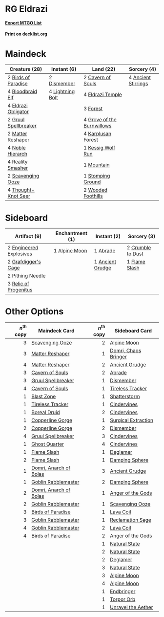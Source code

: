 # RG Eldrazi

#### [Export MTGO List](../collection/RG%20Eldrazi/RG%20Eldrazi.txt)
#### [Print on decklist.org](http://decklist.org/?deckmain=4%09Ancient%20Stirrings%0A2%09Birds%20of%20Paradise%0A4%09Bloodbraid%20Elf%0A2%09Cavern%20of%20Souls%0A2%09Dismember%0A4%09Eldrazi%20Obligator%0A4%09Eldrazi%20Temple%0A3%09Forest%0A4%09Grove%20of%20the%20Burnwillows%0A2%09Gruul%20Spellbreaker%0A4%09Karplusan%20Forest%0A1%09Kessig%20Wolf%20Run%0A4%09Lightning%20Bolt%0A2%09Matter%20Reshaper%0A1%09Mountain%0A4%09Noble%20Hierarch%0A4%09Reality%20Smasher%0A2%09Scavenging%20Ooze%0A1%09Stomping%20Ground%0A4%09Thought-Knot%20Seer%0A2%09Wooded%20Foothills&deckside=1%09Abrade%0A1%09Alpine%20Moon%0A1%09Ancient%20Grudge%0A2%09Crumble%20to%20Dust%0A2%09Engineered%20Explosives%0A1%09Flame%20Slash%0A2%09Grafdigger's%20Cage%0A2%09Pithing%20Needle%0A3%09Relic%20of%20Progenitus)
# Maindeck

|                                         Creature (28)                                         |                                      Instant (6)                                       |                                              Land (22)                                              |                                         Sorcery (4)                                          |
|-----------------------------------------------------------------------------------------------|----------------------------------------------------------------------------------------|-----------------------------------------------------------------------------------------------------|----------------------------------------------------------------------------------------------|
|2 [Birds of Paradise](http://gatherer.wizards.com/Pages/Card/Details.aspx?multiverseid=129906) |2 [Dismember](http://gatherer.wizards.com/Pages/Card/Details.aspx?multiverseid=382182)  |2 [Cavern of Souls](http://gatherer.wizards.com/Pages/Card/Details.aspx?multiverseid=278058)         |4 [Ancient Stirrings](http://gatherer.wizards.com/Pages/Card/Details.aspx?multiverseid=442148)|
|4 [Bloodbraid Elf](http://gatherer.wizards.com/Pages/Card/Details.aspx?multiverseid=185053)    |4 [Lightning Bolt](http://gatherer.wizards.com/Pages/Card/Details.aspx?multiverseid=806)|4 [Eldrazi Temple](http://gatherer.wizards.com/Pages/Card/Details.aspx?multiverseid=401710)          |                                                                                              |
|4 [Eldrazi Obligator](http://gatherer.wizards.com/Pages/Card/Details.aspx?multiverseid=407606) |                                                                                        |3 [Forest](http://gatherer.wizards.com/Pages/Card/Details.aspx?multiverseid=439860)                  |                                                                                              |
|2 [Gruul Spellbreaker](http://gatherer.wizards.com/Pages/Card/Details.aspx?multiverseid=457323)|                                                                                        |4 [Grove of the Burnwillows](http://gatherer.wizards.com/Pages/Card/Details.aspx?multiverseid=130595)|                                                                                              |
|2 [Matter Reshaper](http://gatherer.wizards.com/Pages/Card/Details.aspx?multiverseid=407516)   |                                                                                        |4 [Karplusan Forest](http://gatherer.wizards.com/Pages/Card/Details.aspx?multiverseid=129614)        |                                                                                              |
|4 [Noble Hierarch](http://gatherer.wizards.com/Pages/Card/Details.aspx?multiverseid=179434)    |                                                                                        |1 [Kessig Wolf Run](http://gatherer.wizards.com/Pages/Card/Details.aspx?multiverseid=233256)         |                                                                                              |
|4 [Reality Smasher](http://gatherer.wizards.com/Pages/Card/Details.aspx?multiverseid=407517)   |                                                                                        |1 [Mountain](http://gatherer.wizards.com/Pages/Card/Details.aspx?multiverseid=439859)                |                                                                                              |
|2 [Scavenging Ooze](http://gatherer.wizards.com/Pages/Card/Details.aspx?multiverseid=420783)   |                                                                                        |1 [Stomping Ground](http://gatherer.wizards.com/Pages/Card/Details.aspx?multiverseid=405110)         |                                                                                              |
|4 [Thought-Knot Seer](http://gatherer.wizards.com/Pages/Card/Details.aspx?multiverseid=407519) |                                                                                        |2 [Wooded Foothills](http://gatherer.wizards.com/Pages/Card/Details.aspx?multiverseid=405116)        |                                                                                              |


# Sideboard

|                                          Artifact (9)                                           |                                    Enchantment (1)                                     |                                        Instant (2)                                        |                                        Sorcery (3)                                         |
|-------------------------------------------------------------------------------------------------|----------------------------------------------------------------------------------------|-------------------------------------------------------------------------------------------|--------------------------------------------------------------------------------------------|
|2 [Engineered Explosives](http://gatherer.wizards.com/Pages/Card/Details.aspx?multiverseid=50139)|1 [Alpine Moon](http://gatherer.wizards.com/Pages/Card/Details.aspx?multiverseid=447264)|1 [Abrade](http://gatherer.wizards.com/Pages/Card/Details.aspx?multiverseid=430772)        |2 [Crumble to Dust](http://gatherer.wizards.com/Pages/Card/Details.aspx?multiverseid=401850)|
|2 [Grafdigger's Cage](http://gatherer.wizards.com/Pages/Card/Details.aspx?multiverseid=278452)   |                                                                                        |1 [Ancient Grudge](http://gatherer.wizards.com/Pages/Card/Details.aspx?multiverseid=235600)|1 [Flame Slash](http://gatherer.wizards.com/Pages/Card/Details.aspx?multiverseid=416914)    |
|2 [Pithing Needle](http://gatherer.wizards.com/Pages/Card/Details.aspx?multiverseid=129526)      |                                                                                        |                                                                                           |                                                                                            |
|3 [Relic of Progenitus](http://gatherer.wizards.com/Pages/Card/Details.aspx?multiverseid=174824) |                                                                                        |                                                                                           |                                                                                            |


# Other Options

|*n*<sup>th</sup> copy|                                          Maindeck Card                                          |*n*<sup>th</sup> copy|                                        Sideboard Card                                         |
|--------------------:|-------------------------------------------------------------------------------------------------|--------------------:|-----------------------------------------------------------------------------------------------|
|                    3|[Scavenging Ooze](http://gatherer.wizards.com/Pages/Card/Details.aspx?multiverseid=420783)       |                    2|[Alpine Moon](http://gatherer.wizards.com/Pages/Card/Details.aspx?multiverseid=447264)         |
|                    3|[Matter Reshaper](http://gatherer.wizards.com/Pages/Card/Details.aspx?multiverseid=407516)       |                    1|[Domri, Chaos Bringer](http://gatherer.wizards.com/Pages/Card/Details.aspx?multiverseid=457310)|
|                    4|[Matter Reshaper](http://gatherer.wizards.com/Pages/Card/Details.aspx?multiverseid=407516)       |                    2|[Ancient Grudge](http://gatherer.wizards.com/Pages/Card/Details.aspx?multiverseid=235600)      |
|                    3|[Cavern of Souls](http://gatherer.wizards.com/Pages/Card/Details.aspx?multiverseid=278058)       |                    2|[Abrade](http://gatherer.wizards.com/Pages/Card/Details.aspx?multiverseid=430772)              |
|                    3|[Gruul Spellbreaker](http://gatherer.wizards.com/Pages/Card/Details.aspx?multiverseid=457323)    |                    1|[Dismember](http://gatherer.wizards.com/Pages/Card/Details.aspx?multiverseid=382182)           |
|                    4|[Cavern of Souls](http://gatherer.wizards.com/Pages/Card/Details.aspx?multiverseid=278058)       |                    1|[Tireless Tracker](http://gatherer.wizards.com/Pages/Card/Details.aspx?multiverseid=409997)    |
|                    1|[Blast Zone](http://gatherer.wizards.com/Pages/Card/Details.aspx?multiverseid=461171)            |                    1|[Shatterstorm](http://gatherer.wizards.com/Pages/Card/Details.aspx?multiverseid=130370)        |
|                    1|[Tireless Tracker](http://gatherer.wizards.com/Pages/Card/Details.aspx?multiverseid=409997)      |                    1|[Cindervines](http://gatherer.wizards.com/Pages/Card/Details.aspx?multiverseid=457305)         |
|                    1|[Boreal Druid](http://gatherer.wizards.com/Pages/Card/Details.aspx?multiverseid=121193)          |                    2|[Cindervines](http://gatherer.wizards.com/Pages/Card/Details.aspx?multiverseid=457305)         |
|                    1|[Copperline Gorge](http://gatherer.wizards.com/Pages/Card/Details.aspx?multiverseid=209408)      |                    1|[Surgical Extraction](http://gatherer.wizards.com/Pages/Card/Details.aspx?multiverseid=397706) |
|                    2|[Copperline Gorge](http://gatherer.wizards.com/Pages/Card/Details.aspx?multiverseid=209408)      |                    2|[Dismember](http://gatherer.wizards.com/Pages/Card/Details.aspx?multiverseid=382182)           |
|                    4|[Gruul Spellbreaker](http://gatherer.wizards.com/Pages/Card/Details.aspx?multiverseid=457323)    |                    3|[Cindervines](http://gatherer.wizards.com/Pages/Card/Details.aspx?multiverseid=457305)         |
|                    1|[Ghost Quarter](http://gatherer.wizards.com/Pages/Card/Details.aspx?multiverseid=389534)         |                    4|[Cindervines](http://gatherer.wizards.com/Pages/Card/Details.aspx?multiverseid=457305)         |
|                    1|[Flame Slash](http://gatherer.wizards.com/Pages/Card/Details.aspx?multiverseid=416914)           |                    1|[Deglamer](http://gatherer.wizards.com/Pages/Card/Details.aspx?multiverseid=154160)            |
|                    2|[Flame Slash](http://gatherer.wizards.com/Pages/Card/Details.aspx?multiverseid=416914)           |                    1|[Damping Sphere](http://gatherer.wizards.com/Pages/Card/Details.aspx?multiverseid=443101)      |
|                    1|[Domri, Anarch of Bolas](http://gatherer.wizards.com/Pages/Card/Details.aspx?multiverseid=461118)|                    3|[Ancient Grudge](http://gatherer.wizards.com/Pages/Card/Details.aspx?multiverseid=235600)      |
|                    1|[Goblin Rabblemaster](http://gatherer.wizards.com/Pages/Card/Details.aspx?multiverseid=438486)   |                    2|[Damping Sphere](http://gatherer.wizards.com/Pages/Card/Details.aspx?multiverseid=443101)      |
|                    2|[Domri, Anarch of Bolas](http://gatherer.wizards.com/Pages/Card/Details.aspx?multiverseid=461118)|                    1|[Anger of the Gods](http://gatherer.wizards.com/Pages/Card/Details.aspx?multiverseid=438682)   |
|                    2|[Goblin Rabblemaster](http://gatherer.wizards.com/Pages/Card/Details.aspx?multiverseid=438486)   |                    1|[Scavenging Ooze](http://gatherer.wizards.com/Pages/Card/Details.aspx?multiverseid=420783)     |
|                    3|[Birds of Paradise](http://gatherer.wizards.com/Pages/Card/Details.aspx?multiverseid=129906)     |                    1|[Lava Coil](http://gatherer.wizards.com/Pages/Card/Details.aspx?multiverseid=452858)           |
|                    3|[Goblin Rabblemaster](http://gatherer.wizards.com/Pages/Card/Details.aspx?multiverseid=438486)   |                    1|[Reclamation Sage](http://gatherer.wizards.com/Pages/Card/Details.aspx?multiverseid=389651)    |
|                    4|[Goblin Rabblemaster](http://gatherer.wizards.com/Pages/Card/Details.aspx?multiverseid=438486)   |                    2|[Lava Coil](http://gatherer.wizards.com/Pages/Card/Details.aspx?multiverseid=452858)           |
|                    4|[Birds of Paradise](http://gatherer.wizards.com/Pages/Card/Details.aspx?multiverseid=129906)     |                    2|[Anger of the Gods](http://gatherer.wizards.com/Pages/Card/Details.aspx?multiverseid=438682)   |
|                     |                                                                                                 |                    1|[Natural State](http://gatherer.wizards.com/Pages/Card/Details.aspx?multiverseid=407646)       |
|                     |                                                                                                 |                    2|[Natural State](http://gatherer.wizards.com/Pages/Card/Details.aspx?multiverseid=407646)       |
|                     |                                                                                                 |                    2|[Deglamer](http://gatherer.wizards.com/Pages/Card/Details.aspx?multiverseid=154160)            |
|                     |                                                                                                 |                    3|[Natural State](http://gatherer.wizards.com/Pages/Card/Details.aspx?multiverseid=407646)       |
|                     |                                                                                                 |                    3|[Alpine Moon](http://gatherer.wizards.com/Pages/Card/Details.aspx?multiverseid=447264)         |
|                     |                                                                                                 |                    4|[Alpine Moon](http://gatherer.wizards.com/Pages/Card/Details.aspx?multiverseid=447264)         |
|                     |                                                                                                 |                    1|[Endbringer](http://gatherer.wizards.com/Pages/Card/Details.aspx?multiverseid=407513)          |
|                     |                                                                                                 |                    1|[Torpor Orb](http://gatherer.wizards.com/Pages/Card/Details.aspx?multiverseid=233069)          |
|                     |                                                                                                 |                    1|[Unravel the Aether](http://gatherer.wizards.com/Pages/Card/Details.aspx?multiverseid=378515)  |

